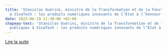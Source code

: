 ```yaml
---
title: 'Stanislas Guérini, ministre de la Transformation et de la Fonction publiques
  à VivaTech : les produits numériques innovants de l’État à l’honneur'
date: 2023-06-19 11:30:00 +02:00
chapeau-text: 'Stanislas Guérini, ministre de la Transformation et de la Fonction
  publiques à VivaTech : les produits numériques innovants de l’État à l’honneur.'
---
```


<div class="lien-important"><p><a href="https://www.transformation.gouv.fr/ministre/actualite/au-salon-vivatech-les-produits-numeriques-innovants-de-letat-lhonneur">Lire la suite</a></p></div>